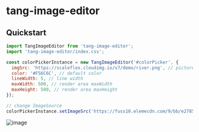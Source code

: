 # tang-image-editor

## Quickstart
```javascript
import TangImageEditor from 'tang-image-editor';
import 'tang-image-editor/index.css';

const colorPickerInstance = new TangImageEditor('#colorPicker', {
  imgSrc: 'https://scaleflex.cloudimg.io/v7/demo/river.png', // picture url
  color: '#F56C6C', // default color
  lineWidth: 5, // line width
  maxWidth: 500, // render area maxWidth
  maxHeight: 500, // render area maxHeight
});

// change ImageSource
colorPickerInstance.setImageSrc('https://fuss10.elemecdn.com/9/bb/e27858e973f5d7d3904835f46abbdjpeg.jpeg');
```
![image](https://user-images.githubusercontent.com/8178166/162382311-ced9648b-bab9-4115-b2f5-688f53d463c3.png)
